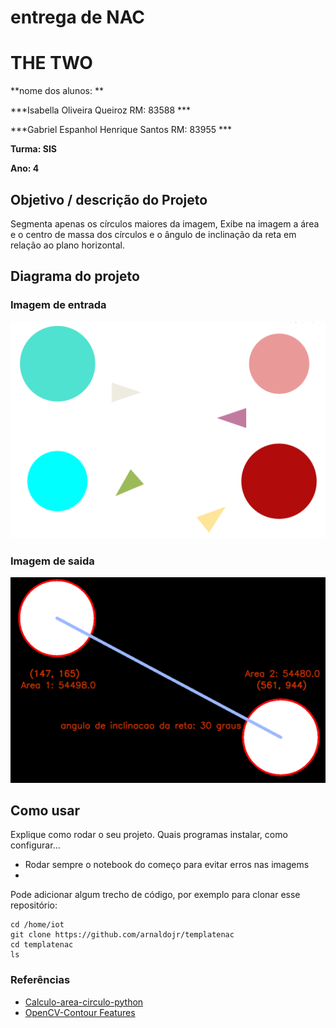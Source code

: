 # entrega de NAC

# THE TWO

**nome dos alunos: ** 

***Isabella Oliveira Queiroz RM: 83588 *** 

***Gabriel Espanhol Henrique Santos RM: 83955  *** 

**Turma: SIS**

**Ano: 4**

## Objetivo / descrição do Projeto

Segmenta apenas os círculos maiores da imagem, Exibe na imagem a área e o centro de massa dos círculos e o ângulo de inclinação da reta em relação ao plano horizontal.


## Diagrama do projeto

### Imagem de entrada

<img src="/circulo.png" width="550">

### Imagem de saida

<img src="/circulo_Final.png" width="550">


## Como usar 

Explique como rodar o seu projeto. Quais programas instalar, como configurar... 

* Rodar sempre o notebook do começo para evitar erros nas imagems 
* 


Pode adicionar algum trecho de código, por exemplo para clonar esse repositório:

    cd /home/iot
    git clone https://github.com/arnaldojr/templatenac
    cd templatenac
    ls



### Referências 

* [Calculo-area-circulo-python](https://www.delftstack.com/pt/howto/python/calculate-slope-python/)
* [OpenCV-Contour Features](https://docs.opencv.org/3.1.0/dd/d49/tutorial_py_contour_features.html)
